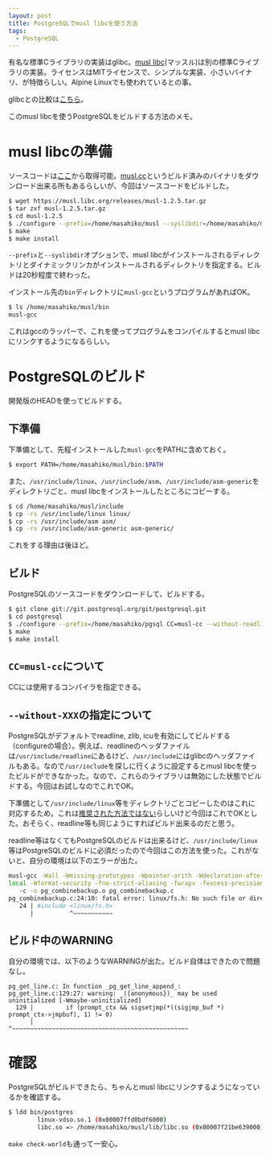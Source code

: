 ```yaml
---
layout: post
title: PostgreSQLでmusl libcを使う方法
tags:
  - PostgreSQL
---
```


有名な標準Cライブラリの実装はglibc。[musl libc](https://www.musl-libc.org/)(マッスル)は別の標準Cライブラリの実装。ライセンスはMITライセンスで、シンプルな実装、小さいバイナリ、が特徴らしい。Alpine Linuxでも使われているとの事。

glibcとの比較は[こちら](https://www.etalabs.net/compare_libcs.html)。

このmusl libcを使うPostgreSQLをビルドする方法のメモ。

# musl libcの準備

ソースコードは[ここ](https://musl.libc.org/)から取得可能。[musl.cc](https://musl.cc/)というビルド済みのバイナリをダウンロード出来る所もあるらしいが、今回はソースコードをビルドした。


```bash
$ wget https://musl.libc.org/releases/musl-1.2.5.tar.gz
$ tar zxf musl-1.2.5.tar.gz
$ cd musl-1.2.5
$ ./configure --prefix=/home/masahiko/musl --syslibdir=/home/masahiko/musl-lib/
$ make
$ make install
```

`--prefix`と`--syslibdir`オプションで、musl libcがインストールされるディレクトリとダイナミックリンカがインストールされるディレクトリを指定する。ビルドは20秒程度で終わった。

インストール先の`bin`ディレクトリに`musl-gcc`というプログラムがあればOK。

```bash
$ ls /home/masahiko/musl/bin
musl-gcc
```

これはgccのラッパーで、これを使ってプログラムをコンパイルするとmusl libcにリンクするようになるらしい。

# PostgreSQLのビルド

開発版のHEADを使ってビルドする。


## 下準備

下準備として、先程インストールした`musl-gcc`をPATHに含めておく。

```bash
$ export PATH=/home/masahiko/musl/bin:$PATH
```

また、`/usr/include/linux`、`/usr/include/asm`、`/usr/include/asm-generic`をディレクトリごと、musl libcをインストールしたところにコピーする。

```bash
$ cd /home/masahiko/musl/include
$ cp -rs /usr/include/linux linux/
$ cp -rs /usr/include/asm asm/
$ cp -rs /usr/include/asm-generic asm-generic/
```

これをする理由は後ほど。

## ビルド

PostgreSQLのソースコードをダウンロードして、ビルドする。

```bash
$ git clone git://git.postgresql.org/git/postgresql.git
$ cd postgresql
$ ./configure --prefix=/home/masahiko/pgsql CC=musl-cc --without-readline --without-icu --witout-zlib
$ make
$ make install
```

## `CC=musl-cc`について

CCには使用するコンパイラを指定できる。

## `--without-XXX`の指定について

PostgreSQLがデフォルトでreadline, zlib, icuを有効にしてビルドする（configureの場合）。例えば、readlineのヘッダファイルは`/usr/include/readline`にあるけど、`/usr/include`にはglibcのヘッダファイルもある。なので`/usr/include`を探しに行くように設定するとmusl libcを使ったビルドができなかった。なので、これらのライブラリは無効にした状態でビルドする。今回はお試しなのでこれでOK。

下準備として`/usr/include/linux`等をディレクトリごとコピーしたのはこれに対応するため。これは[推奨された方法ではない](https://www.openwall.com/lists/musl/2017/11/23/1)らしいけど今回はこれでOKとした。おそらく、readline等も同じようにすればビルド出来るのだと思う。

readline等はなくてもPostgreSQLのビルドは出来るけど、`/usr/include/linux`等はPostgreSQLのビルドに必須だったので今回はこの方法を使った。これがないと、自分の環境は以下のエラーが出た。

```bash
musl-gcc -Wall -Wmissing-prototypes -Wpointer-arith -Wdeclaration-after-statement -Werror=vla -Wendif-labels -Wmissing-format-attribute -Wimplicit-fallthrough=3 -Wcast-function-type -Wshadow=compatible-
local -Wformat-security -fno-strict-aliasing -fwrapv -fexcess-precision=standard -Wno-format-truncation -Wno-stringop-truncation -O2 -I../../../src/interfaces/libpq -I../../../src/include  -D_GNU_SOURCE
   -c -o pg_combinebackup.o pg_combinebackup.c
pg_combinebackup.c:24:10: fatal error: linux/fs.h: No such file or directory
   24 | #include <linux/fs.h>
      |          ^~~~~~~~~~~~
```

## ビルド中のWARNING

自分の環境では、以下のようなWARNINGが出た。ビルド自体はできたので問題なし。

```
pg_get_line.c: In function _pg_get_line_append_:
pg_get_line.c:129:27: warning: _({anonymous})_ may be used uninitialized [-Wmaybe-uninitialized]
  129 |         if (prompt_ctx && sigsetjmp(*((sigjmp_buf *) prompt_ctx->jmpbuf), 1) != 0)
      |                           ^~~~~~~~~~~~~~~~~~~~~~~~~~~~~~~~~~~~~~~~~~~~~~~~~~
```

# 確認

PostgreSQLがビルドできたら、ちゃんとmusl libcにリンクするようになっているかを確認する。

```bash
$ ldd bin/postgres
        linux-vdso.so.1 (0x00007ffd0bdf6000)
        libc.so => /home/masahiko/musl/lib/libc.so (0x00007f21be639000)
```

`make check-world`も通って一安心。
